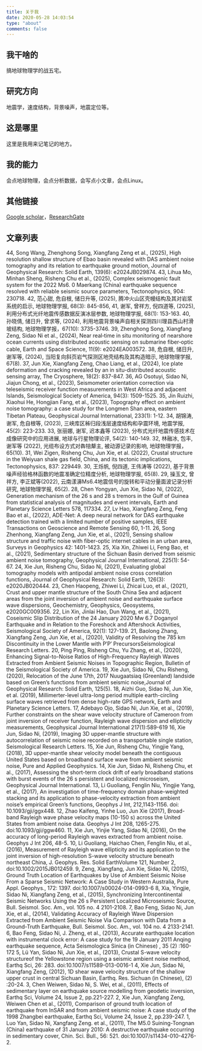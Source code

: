 ```yaml
---
title: 关于我
date: 2020-05-28 14:03:54
type: "about"
comments: false
---
```

## 我干啥的
搞地球物理学的战五宅。

## 研究方向
地震学，速度结构，背景噪声，地震定位等。

## 这是哪里
这里是我用来记笔记的地方。

## 我的能力
会点地球物理，会点分析数据，会写点小文章，会点Linux。

## 其他链接
[Google scholar](https://scholar.google.com/citations?user=HlONCtkAAAAJ&hl=en)，[ResearchGate](https://www.researchgate.net/profile/Jun_Xie6)

## 文章列表
44, Song Wang, Zhenghong Song, Xiangfang Zeng et al., (2025), High resolution shallow structure of Ebao basin revealed with DAS ambient noise tomography and its relation to earthquake ground motion, Journal of Geophysical Research: Solid Earth, 139(6): e2024JB029874.
43, Lihua Mo, Minhan Sheng, Risheng Chu et al., (2025), Complex seismogenic fault system for the 2022 Ms6. 0 Maerkang (China) earthquake sequence resolved with reliable seismic source parameters, Tectonophysics, 904: 230718.
42, 范心甜, 危自根, 储日升等, (2025), 腾冲火山区壳幔结构及其对岩浆系统的启示, 地球物理学报, 68(3): 845-856,
41, 谢军, 曾祥方, 倪四道等, (2025), 利用分布式光纤地震传感数据反演冰层参数, 地球物理学报, 68(1): 153-163.
40, 孙晓倩, 储日升, 曾求等, (2024), 利用地震背景噪声自相关探测四川理县西山村滑坡结构, 地球物理学报，67(10): 3735-3746.
39, Zhenghong Song, Xiangfang Zeng, Sidao Ni et al., (2024), Near real‐time in situ monitoring of nearshore ocean currents using distributed acoustic sensing on submarine fiber‐optic cable, Earth and Space Science, 11(9): e2024EA003572.
38, 危自根, 储日升, 谢军等, (2024), 当阳复向斜页岩气探测区地壳结构及其构造暗示, 地球物理学报, 67(8).
37, Jun Xie, Xiangfang Zeng, Chao Liang, et al., (2024), Ice plate deformation and cracking revealed by an in situ-distributed acoustic sensing array, The Cryosphere, 18(2): 837-847. 
36, AG Osotuyi, Sidao Ni, Jiajun Chong, et al., (2023), Seismometer orientation correction via teleseismic receiver function measurements in West Africa and adjacent Islands, Seismological Society of America, 94(3): 1509-1525.
35, Jin Ruizhi, Xiaohui He, Hongjian Fang, et al., (2023), Topography effect on ambient noise tomography: a case study for the Longmen Shan area, eastern Tibetan Plateau, Geophysical Journal International, 233(1): 1-12.
34, 胡锦涛, 谢军, 危自根等, (2023), 三峡库区秭归段浅层速度结构和孕震环境, 地震学报, 45(2): 223-233.
33, 张丽娜, 谢军, 迟本鑫等 (2023), 分布式光纤地震传感技术在成像研究中的应用进展, 地球与行星物理论评, 54(2): 140-149.
32, 林融冰, 包丰, 谢军等 (2022), 光缆布设方式对犇犃犛主, 被动源记录的影响, 地球物理学报，65(10).
31, Wei Zigen, Risheng Chu, Jun Xie, et al. (2022), Crustal structure in the Weiyuan shale gas field, China, and its tectonic implications, Tectonophysics, 837: 229449.
30, 王烁帆, 倪四道, 王伟涛等 (2022), 基于背景噪声经验格林函数的地震准确定位精度分析, 地球物理学报, 65(8).
29, 操玉文, 曾祥方, 李正斌等(2022), 云南漾濞Ms6.4地震信号的旋转和平动分量面波记录分析研究, 地球物理学报, 65(2).
28, Chen Yongyan, Jun Xie, Sidao Ni, (2022), Generation mechanism of the 26 s and 28 s tremors in the Gulf of Guinea from statistical analysis of magnitudes and event intervals, Earth and Planetary Science Letters 578, 117334.
27, Lv Hao, Xiangfang Zeng, Feng Bao et al., (2022), ADE-Net: A deep neural network for DAS earthquake detection trained with a limited number of positive samples, IEEE Transactions on Geoscience and Remote Sensing 60, 1-11.
26, Song Zhenhong, Xiangfang Zeng, Jun Xie, et al., (2021), Sensing shallow structure and traffic noise with fiber-optic internet cables in an urban area, Surveys in Geophysics 42: 1401-1423.
25, Xia Xin, Zhiwei Li, Feng Bao, et al., (2021), Sedimentary structure of the Sichuan Basin derived from seismic ambient noise tomography, Geophysical Journal International, 225(1): 54-67.
24, Xie Jun, Risheng Chu, Sidao Ni, (2021), Evaluating global tomography models with antipodal ambient noise cross correlation functions, Journal of Geophysical Research: Solid Earth, 126(3): e2020JB020444.
23, Chen Haopeng, Zhiwei Li, Zhicai Luo, et al., (2021), Crust and upper mantle structure of the South China Sea and adjacent areas from the joint inversion of ambient noise and earthquake surface wave dispersions, Geochemistry, Geophysics, Geosystems, e2020GC009356.
22, Lin Xin, Jinlai Hao, Dun Wang, et al., (2021), Coseismic Slip Distribution of the 24 January 2020 Mw 6.7 Doganyol Earthquake and in Relation to the Foreshock and Aftershock Activities, Seismological Society of America, 92(1): 127-139.
21, Baolong Zhang, Xiangfang Zeng, Jun Xie, et al., (2020), Validity of Resolving the 785 km Discontinuity in the Lower Mantle with P′P′ PrecursorsSeismological Research Letters.
20, Ping Ping, Risheng Chu, Yu Zhang, et al., (2020), Enhancing Signal-to-Noise Ratios of High-Frequency Rayleigh Waves Extracted from Ambient Seismic Noises in Topographic Region, Bulletin of the Seismological Society of America.
19, Xie Jun, Sidao Ni, Chu Risheng, (2020), Relocation of the June 17th, 2017 Nuugaatsiaq (Greenland) landside based on Green’s functions from ambient seismic noise,Journal of Geophysical Research: Solid Earth, 125(5).
18, Aizhi Guo, Sidao Ni, Jun Xie, et al. (2019), Millimerter-level ultra-long period multiple earth-circling surface waves retrieved from dense high-rate GPS network, Earth and Planetary Science Letters.
17, Adebayo Ojo, Sidao Ni, Jun Xie, et al., (2019), Further constraints on the shear wave velocity structure of Cameroon from joint inversion of receiver function, Rayleigh wave dispersion and ellipticity measurements, Geophysical Journal International 217(1):589-619
16, Xie Jun, Sidao Ni, (2019), Imaging 3D upper-mantle structure with autocorrelation of seismic noise recorded on a transportable single station, Seismological Research Letters.
15, Xie Jun, Risheng Chu, Yingjie Yang, (2018), 3D upper-mantle shear velocity model beneath the contiguous United States based on broadband surface wave from ambient seismic noise, Pure and Applied Geophysics.
14, Xie Jun, Sidao Ni, Risheng Chu, et al., (2017), Assessing the short-term clock drift of early broadband stations with burst events of the 26 s persistent and localized microseism, Geophysical Journal International.
13, Li Guoliang, Fenglin Niu, Yingjie Yang, et al., (2017), An investigation of time-frequency domain phase-weighted stacking and its application to phase-velocity extraction from ambient noise’s empirical Green’s functions, Geophys J Int, 212,1143-1156. doi: 10.1093/gji/ggx448.
12, Zhao Kaifeng, Yinhe Luo, Jun Xie (2017), Broad-band Rayleigh wave phase velocity maps (10-150 s) across the United States from ambient noise data. Geophys J Int 208, 1265-275. doi:10.1093/gji/ggw460.
11, Xie Jun, Yinjie Yang, Sidao Ni, (2016), On the accuracy of long-period Rayleigh waves extracted from ambient noise. Geophys J Int 206, 48-5.
10, Li Guoliang, Haichao Chen, Fenglin Niu, et al., (2016), Measurement of Rayleigh wave ellipticity and its application to the joint inversion of high-resolution S-wave velocity structure beneath northeast China, J. Geophys. Res. Solid EarthVolume 121, Number 2, doi:10.1002/2015JB012459.
9, Zeng, Xiangfang, Jun Xie, Sidao Ni, (2015), Ground Truth Location of Earthquakes by Use of Ambient Seismic Noise From a Sparse Seismic Network: A Case Study in Western Australia, Pure Appl. Geophys., 172: 1397. doi:10.1007/s00024-014-0993-6
8, Xia, Yingjie, Sidao Ni, Xiangfang Zeng, et al., (2015), Synchronizing Intercontinental Seismic Networks Using the 26 s Persistent Localized Microseismic Source, Bull. Seismol. Soc. Am., vol. 105 no. 4 2101-2108.
7, Bao Feng, Sidao Ni, Jun Xie, et al., (2014), Validating Accuracy of Rayleigh Wave Dispersion Extracted from Ambient Seismic Noise Via Comparison with Data from a Ground-Truth Earthquake, Bull. Seismol. Soc. Am., vol. 104 no. 4 2133-2141.
6, Bao Feng, Sidao Ni, J. Zheng, et al., (2013), Accurate earthquake location with instrumental clock error: A case study for the 19 January 2011 Anqing earthquake sequence, Acta Seismologica Sinica (in Chinese) , 35 (2) :160-172
5, Lü Yan, Sidao Ni, Jun Xie, et al., (2013), Crustal S-wave velocity structureof the Yellowstone region using a seismic ambient noise method, Earthq Sci, 26: 283. doi:10.1007/s11589-013-0016-1
4, Xie Jun, Sidao Ni, Xiangfang Zeng, (2012), 1D shear wave velocity structure of the shallow upper crust in central Sichuan Basin, Earthq. Res. Sichuan (in Chinese), (2) :20-24.
3, Chen Weiwen, Sidao Ni, S. Wei, et al., (2011), Effects of sedimentary layer on earthquake source modelling from geodetic inversion, Earthq Sci, Volume 24, Issue 2, pp.221-227.
2, Xie Jun, Xiangfang Zeng, Weiwen Chen et al., (2011), Comparison of ground truth location of earthquake from InSAR and from ambient seismic noise: A case study of the 1998 Zhangbei earthquake, Earthq Sci, Volume 24, Issue 2, pp.239-247.
1, Luo Yan, Sidao Ni, Xangfang Zeng. et al., (2011), The M5.0 Suining-Tongnan (China) earthquake of 31 January 2010: A destructive earthquake occurring in sedimentary cover, Chin. Sci. Bull., 56: 521. doi:10.1007/s11434-010-4276-2.
